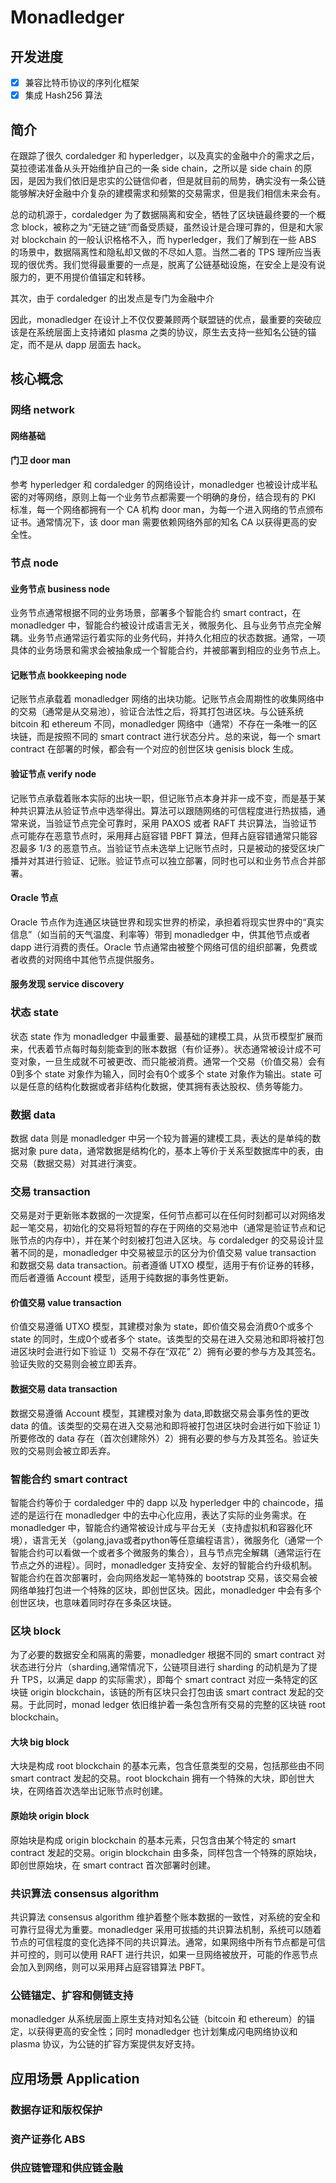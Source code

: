 # Monadledger

## 开发进度

- [x] 兼容比特币协议的序列化框架
- [x] 集成 Hash256 算法

## 简介

在跟踪了很久 cordaledger 和 hyperledger，以及真实的金融中介的需求之后，莫拉德诺准备从头开始维护自己的一条 side chain，之所以是 side chain 的原因，是因为我们依旧是忠实的公链信仰者，但是就目前的局势，确实没有一条公链能够解决好金融中介复杂的建模需求和频繁的交易需求，但是我们相信未来会有。

总的动机源于，cordaledger 为了数据隔离和安全，牺牲了区块链最终要的一个概念 block，被称之为“无链之链”而备受质疑，虽然设计是合理可靠的，但是和大家对 blockchain 的一般认识格格不入，而 hyperledger，我们了解到在一些 ABS 的场景中，数据隔离性和隐私却又做的不尽如人意。当然二者的 TPS 理所应当表现的很优秀。我们觉得最重要的一点是，脱离了公链基础设施，在安全上是没有说服力的，更不用提价值锚定和转移。

其次，由于 cordaledger 的出发点是专门为金融中介

因此，monadledger 在设计上不仅仅要兼顾两个联盟链的优点，最重要的突破应该是在系统层面上支持诸如 plasma 之类的协议，原生去支持一些知名公链的锚定，而不是从 dapp 层面去 hack。


## 核心概念

### 网络 network

#### 网络基础

#### 门卫 door man

参考 hyperledger 和 cordaledger 的网络设计，monadledger 也被设计成半私密的对等网络，原则上每一个业务节点都需要一个明确的身份，结合现有的 PKI 标准，每一个网络都拥有一个 CA 机构 door man，为每一个进入网络的节点颁布证书。通常情况下，该 door man 需要依赖网络外部的知名 CA 以获得更高的安全性。

### 节点 node

#### 业务节点 business node

业务节点通常根据不同的业务场景，部署多个智能合约 smart contract，在 monadledger 中，智能合约被设计成语言无关，微服务化、且与业务节点完全解耦。业务节点通常运行着实际的业务代码，并持久化相应的状态数据。通常，一项具体的业务场景和需求会被抽象成一个智能合约，并被部署到相应的业务节点上。

#### 记账节点 bookkeeping node

记账节点承载着 monadledger 网络的出块功能。记账节点会周期性的收集网络中的交易（通常是从交易池），验证合法性之后，将其打包进区块。与公链系统 bitcoin 和 ethereum 不同，monadledger 网络中（通常）不存在一条唯一的区块链，而是按照不同的 smart contract 进行状态分片。总的来说，每一个 smart contract 在部署的时候，都会有一个对应的创世区块 genisis block 生成。

#### 验证节点 verify node

记账节点承载着账本实际的出块一职，但记账节点本身并非一成不变，而是基于某种共识算法从验证节点中选举得出。算法可以跟随网络的可信程度进行热拔插，通常来说，当验证节点完全可靠时，采用 PAXOS 或者 RAFT 共识算法，当验证节点可能存在恶意节点时，采用拜占庭容错 PBFT 算法，但拜占庭容错通常只能容忍最多 1/3 的恶意节点。当验证节点未选举上记账节点时，只是被动的接受区块广播并对其进行验证、记账。验证节点可以独立部署，同时也可以和业务节点合并部署。

#### Oracle 节点

Oracle 节点作为连通区块链世界和现实世界的桥梁，承担着将现实世界中的“真实信息”（如当前的天气温度、利率等）带到 monadledger 中，供其他节点或者 dapp 进行消费的责任。Oracle 节点通常由被整个网络可信的组织部署，免费或者收费的对网络中其他节点提供服务。

#### 服务发现 service discovery

### 状态 state

状态 state 作为 monadledger 中最重要、最基础的建模工具，从货币模型扩展而来，代表着节点每时每刻能查到的账本数据（有价证券）。状态通常被设计成不可变对象，一旦生成就不可被更改、而只能被消费。通常一个交易（价值交易）会有0到多个 state 对象作为输入，同时会有0个或多个 state 对象作为输出。state 可以是任意的结构化数据或者非结构化数据，使其拥有表达股权、债务等能力。

### 数据 data

数据 data 则是 monadledger 中另一个较为普遍的建模工具，表达的是单纯的数据对象 pure data，通常数据是结构化的，基本上等价于关系型数据库中的表，由交易（数据交易）对其进行演变。


### 交易 transaction

交易是对于更新账本数据的一次提案，任何节点都可以在任何时刻都可以对网络发起一笔交易，初始化的交易将短暂的存在于网络的交易池中（通常是验证节点和记账节点的内存中），并在某个时刻被打包进入区块。与 cordaledger 的交易设计显著不同的是，monadledger 中交易被显示的区分为价值交易 value transaction 和数据交易 data transaction。前者遵循 UTXO 模型，适用于有价证券的转移，而后者遵循 Account 模型，适用于纯数据的事务性更新。

#### 价值交易 value transaction

价值交易遵循 UTXO 模型，其建模对象为 state，即价值交易会消费0个或多个 state 的同时，生成0个或者多个 state。该类型的交易在进入交易池和即将被打包进区块时会进行如下验证 1）交易不存在“双花” 2）拥有必要的参与方及其签名。验证失败的交易则会被立即丢弃。

#### 数据交易 data transaction

数据交易遵循 Account 模型，其建模对象为 data,即数据交易会事务性的更改 data 的值。该类型的交易在进入交易池和即将被打包进区块时会进行如下验证 1）所要修改的 data 存在（首次创建除外）2）拥有必要的参与方及其签名。验证失败的交易则会被立即丢弃。

### 智能合约 smart contract

智能合约等价于 cordaledger 中的 dapp 以及 hyperledger 中的 chaincode，描述的是运行在 monadledger 中的去中心化应用，表达了实际的业务需求。在 monadledger 中，智能合约通常被设计成与平台无关（支持虚拟机和容器化环境），语言无关（golang,java或者python等任意编程语言），微服务化（通常一个智能合约可以看做一个或者多个微服务的集合），且与节点完全解耦（通常运行在节点之外的进程）。同时，monadledger 支持安全、友好的智能合约升级机制。智能合约在首次部署时，会向网络发起一笔特殊的 bootstrap 交易，该交易会被网络单独打包进一个特殊的区块，即创世区块。因此，monadledger 中会有多个创世区块，也意味着同时存在多条区块链。

### 区块 block

为了必要的数据安全和隔离的需要，monadledger 根据不同的 smart contract 对状态进行分片（sharding,通常情况下，公链项目进行 sharding 的动机是为了提升 TPS，以满足 dapp 的实际需求），即每个 smart contract 对应一条特定的区块链 origin blockchain，该链的所有区块只会打包由该 smart contract 发起的交易。于此同时，monad ledger 依旧维护着一条包含所有交易的完整的区块链 root blockchain。

#### 大块 big block

大块是构成 root blockchain 的基本元素，包含任意类型的交易，包括那些由不同 smart contract 发起的交易。root blockchain 拥有一个特殊的大块，即创世大块，在网络首次选举出记账节点时创建。

#### 原始块 origin block

原始块是构成 origin blockchain 的基本元素，只包含由某个特定的 smart contract 发起的交易。origin blockchain 由多条，同样包含一个特殊的原始块，即创世原始块，在 smart contract 首次部署时创建。

### 共识算法 consensus algorithm

共识算法 consensus algorithm 维护着整个账本数据的一致性，对系统的安全和可靠行显得尤为重要。monadledger 采用可拔插的共识算法机制，系统可以随着节点的可信程度的变化选择不同的共识算法。通常，如果网络中所有节点都是可信并可控的，则可以使用 RAFT 进行共识，如果一旦网络被放开，可能的作恶节点会加入到网络，则可以采用拜占庭容错算法 PBFT。

### 公链锚定、扩容和侧链支持

monadledger 从系统层面上原生支持对知名公链（bitcoin 和 ethereum）的锚定，以获得更高的安全性；同时 monadledger 也计划集成闪电网络协议和 plasma 协议，为公链的扩容方案提供友好支持。

## 应用场景 Application

### 数据存证和版权保护

### 资产证券化 ABS

### 供应链管理和供应链金融

